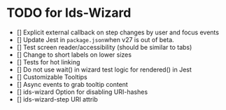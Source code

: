 # TODO for Ids-Wizard

- [] Explicit external callback on step changes by user and focus events
- [] Update Jest in `package.json`when v27 is out of beta.
- [] Test screen reader/accessibility (should be similar to tabs)
- [] Change to short labels on lower sizes
- [] Tests for hot linking
- [] Do not use wait() in wizard test logic for rendered() in Jest
- [] Customizable Tooltips
- [] Async events to grab tooltip content
- [] ids-wizard Option for disabling URI-hashes
- [] ids-wizard-step URI attrib